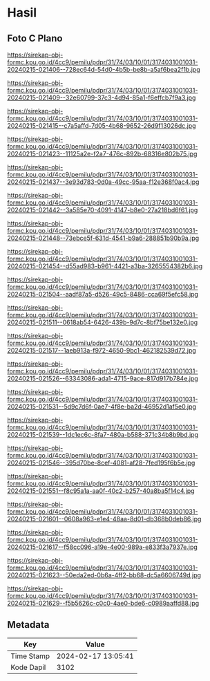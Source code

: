 # Hasil

## Foto C Plano

https://sirekap-obj-formc.kpu.go.id/4cc9/pemilu/pdpr/31/74/03/10/01/3174031001031-20240215-021406--728ec64d-54d0-4b5b-be8b-a5af6bea2f1b.jpg

https://sirekap-obj-formc.kpu.go.id/4cc9/pemilu/pdpr/31/74/03/10/01/3174031001031-20240215-021409--32e60799-37c3-4d94-85a1-f6effcb7f9a3.jpg

https://sirekap-obj-formc.kpu.go.id/4cc9/pemilu/pdpr/31/74/03/10/01/3174031001031-20240215-021415--c7a5affd-7d05-4b68-9652-26d9f13026dc.jpg

https://sirekap-obj-formc.kpu.go.id/4cc9/pemilu/pdpr/31/74/03/10/01/3174031001031-20240215-021423--11125a2e-f2a7-476c-892b-68316e802b75.jpg

https://sirekap-obj-formc.kpu.go.id/4cc9/pemilu/pdpr/31/74/03/10/01/3174031001031-20240215-021437--3e93d783-0d0a-49cc-95aa-f12e368f0ac4.jpg

https://sirekap-obj-formc.kpu.go.id/4cc9/pemilu/pdpr/31/74/03/10/01/3174031001031-20240215-021442--3a585e70-4091-4147-b8e0-27a218bd6f61.jpg

https://sirekap-obj-formc.kpu.go.id/4cc9/pemilu/pdpr/31/74/03/10/01/3174031001031-20240215-021448--73ebce5f-631d-4541-b9a6-288851b90b9a.jpg

https://sirekap-obj-formc.kpu.go.id/4cc9/pemilu/pdpr/31/74/03/10/01/3174031001031-20240215-021454--d55ad983-b961-4421-a3ba-3265554382b6.jpg

https://sirekap-obj-formc.kpu.go.id/4cc9/pemilu/pdpr/31/74/03/10/01/3174031001031-20240215-021504--aadf87a5-d526-49c5-8486-cca69f5efc58.jpg

https://sirekap-obj-formc.kpu.go.id/4cc9/pemilu/pdpr/31/74/03/10/01/3174031001031-20240215-021511--0618ab54-6426-439b-9d7c-8bf75be132e0.jpg

https://sirekap-obj-formc.kpu.go.id/4cc9/pemilu/pdpr/31/74/03/10/01/3174031001031-20240215-021517--1aeb913a-f972-4650-9bc1-462182539d72.jpg

https://sirekap-obj-formc.kpu.go.id/4cc9/pemilu/pdpr/31/74/03/10/01/3174031001031-20240215-021526--63343086-ada1-4715-9ace-817d917b784e.jpg

https://sirekap-obj-formc.kpu.go.id/4cc9/pemilu/pdpr/31/74/03/10/01/3174031001031-20240215-021531--5d9c7d6f-0ae7-4f8e-ba2d-46952d1af5e0.jpg

https://sirekap-obj-formc.kpu.go.id/4cc9/pemilu/pdpr/31/74/03/10/01/3174031001031-20240215-021539--1dc1ec6c-8fa7-480a-b588-371c34b8b9bd.jpg

https://sirekap-obj-formc.kpu.go.id/4cc9/pemilu/pdpr/31/74/03/10/01/3174031001031-20240215-021546--395d70be-8cef-4081-af28-7fed195f6b5e.jpg

https://sirekap-obj-formc.kpu.go.id/4cc9/pemilu/pdpr/31/74/03/10/01/3174031001031-20240215-021551--f8c95a1a-aa0f-40c2-b257-40a8ba5f14c4.jpg

https://sirekap-obj-formc.kpu.go.id/4cc9/pemilu/pdpr/31/74/03/10/01/3174031001031-20240215-021601--0608a963-e1e4-48aa-8d01-db368b0deb86.jpg

https://sirekap-obj-formc.kpu.go.id/4cc9/pemilu/pdpr/31/74/03/10/01/3174031001031-20240215-021617--f58cc096-a19e-4e00-989a-e833f3a7937e.jpg

https://sirekap-obj-formc.kpu.go.id/4cc9/pemilu/pdpr/31/74/03/10/01/3174031001031-20240215-021623--50eda2ed-0b6a-4ff2-bb68-dc5a6606749d.jpg

https://sirekap-obj-formc.kpu.go.id/4cc9/pemilu/pdpr/31/74/03/10/01/3174031001031-20240215-021629--f5b5626c-c0c0-4ae0-bde6-c0989aaffd88.jpg


## Metadata

| Key        | Value               |
| ---------- | ------------------- |
| Time Stamp | 2024-02-17 13:05:41 |
| Kode Dapil | 3102                |



